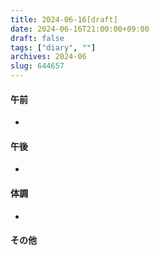 ```yaml
---
title: 2024-06-16[draft]
date: 2024-06-16T21:00:00+09:00
draft: false
tags: ["diary", ""]
archives: 2024-06
slug: 644657
---
```

#### 午前
- 
#### 午後
- 
#### 体調
- 
#### その他